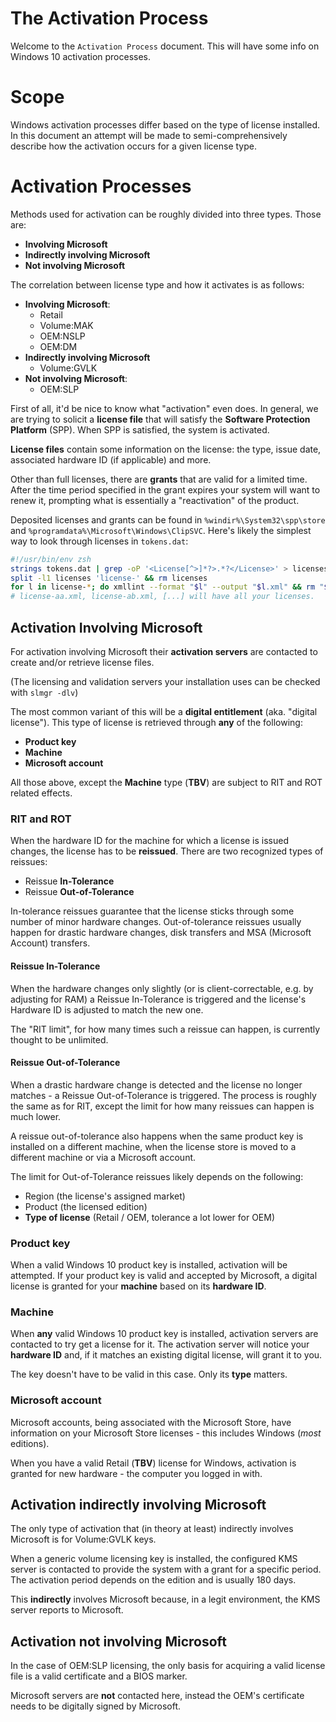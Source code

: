 # The Activation Process

Welcome to the `Activation Process` document. This will have some info on
Windows 10 activation processes.

# Scope

Windows activation processes differ based on the type of license installed. In
this document an attempt will be made to semi-comprehensively describe how the
activation occurs for a given license type.

# Activation Processes

Methods used for activation can be roughly divided into three types. Those are:

 * **Involving Microsoft**
 * **Indirectly involving Microsoft**
 * **Not involving Microsoft**

The correlation between license type and how it activates is as follows:

 * **Involving Microsoft**:
   * Retail
   * Volume:MAK
   * OEM:NSLP
   * OEM:DM
 * **Indirectly involving Microsoft**
   * Volume:GVLK
 * **Not involving Microsoft**:
   * OEM:SLP

First of all, it'd be nice to know what "activation" even does. In general, we
are trying to solicit a **license file** that will satisfy the **Software
Protection Platform** (SPP). When SPP is satisfied, the system is activated.

**License files** contain some information on the license: the type, issue date,
associated hardware ID (if applicable) and more.

Other than full  licenses, there are **grants** that are valid for a limited
time. After the time period specified in the grant expires your system will want
to renew it, prompting what is essentially a "reactivation" of the product.

Deposited licenses and grants can be found in `%windir%\System32\spp\store` and
`%programdata%\Microsoft\Windows\ClipSVC`.
Here's likely the simplest way to look through licenses in `tokens.dat`:

```sh
#!/usr/bin/env zsh
strings tokens.dat | grep -oP '<License[^>]*?>.*?</License>' > licenses
split -l1 licenses 'license-' && rm licenses
for l in license-*; do xmllint --format "$l" --output "$l.xml" && rm "$l"; done
# license-aa.xml, license-ab.xml, [...] will have all your licenses.
```

## Activation Involving Microsoft

For activation involving Microsoft their **activation servers** are contacted to
create and/or retrieve license files.

(The licensing and validation servers your installation uses can be checked with
`slmgr -dlv`)

The most common variant of this will be a **digital entitlement** (aka. "digital
license"). This type of license is retrieved through **any** of the following:

 * **Product key**
 * **Machine**
 * **Microsoft account**
 
All those above, except the **Machine** type (**TBV**) are subject to RIT and ROT related
effects.

### RIT and ROT

When the hardware ID for the machine for which a license is issued changes, the
license has to be **reissued**. There are two recognized types of reissues:

 * Reissue **In-Tolerance**
 * Reissue **Out-of-Tolerance**

In-tolerance reissues guarantee that the license sticks through some number of minor hardware
changes. Out-of-tolerance reissues usually happen for drastic hardware changes, disk transfers
and MSA (Microsoft Account) transfers.

#### Reissue In-Tolerance

When the hardware changes only slightly (or is client-correctable, e.g. by adjusting for RAM)
a Reissue In-Tolerance is triggered and the license's Hardware ID is adjusted
to match the new one.

The "RIT limit", for how many times such a reissue can happen, is currently thought to be
unlimited.

#### Reissue Out-of-Tolerance

When a drastic hardware change is detected and the license no longer matches - a Reissue
Out-of-Tolerance is triggered. The process is roughly the same as for RIT, except the limit
for how many reissues can happen is much lower.

A reissue out-of-tolerance also happens when the same product key is installed on a
different machine, when the license store is moved to a different machine or via a 
Microsoft account.

The limit for Out-of-Tolerance reissues likely depends on the following:

 * Region (the license's assigned market)
 * Product (the licensed edition)
 * **Type of license** (Retail / OEM, tolerance a lot lower for OEM)

### Product key

When a valid Windows 10 product key is installed, activation will be attempted.
If your product key is valid and accepted by Microsoft, a digital license is
granted for your **machine** based on its **hardware ID**.

### Machine

When **any** valid Windows 10 product key is installed, activation servers are
contacted to try get a license for it. The activation server will notice your
**hardware ID** and, if it matches an existing digital license, will grant it to
you.

The key doesn't have to be valid in this case. Only its **type** matters. 

### Microsoft account

Microsoft accounts, being associated with the Microsoft Store, have information
on your Microsoft Store licenses - this includes Windows (*most* editions).

When you have a valid Retail (**TBV**) license for Windows, activation is granted
for new hardware - the computer you logged in with.

## Activation indirectly involving Microsoft

The only type of activation that (in theory at least) indirectly involves
Microsoft is for Volume:GVLK keys.

When a generic volume licensing key is installed, the configured KMS server is
contacted to provide the system with a grant for a specific period.
The activation period depends on the edition and is usually 180 days.

This **indirectly** involves Microsoft because, in a legit environment, the KMS
server reports to Microsoft.

## Activation not involving Microsoft

In the case of OEM:SLP licensing, the only basis for acquiring a valid license
file is a valid certificate and a BIOS marker.

Microsoft servers are **not** contacted here, instead the OEM's certificate
needs to be digitally signed by Microsoft.
